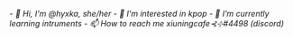 *- 👋 Hi, I’m @hyxka, she/her*
*- 👀 I’m interested in kpop* 
*- 🌱 I’m currently learning intruments*
*- 📫 How to reach me xiuningcafe⊰⊹#4498 (discord)*
<!---
hyxka/hyxka is a ✨ special ✨ repository because its `README.md` (this file) appears on your GitHub profile.
You can click the Preview link to take a look at your changes.
--->

